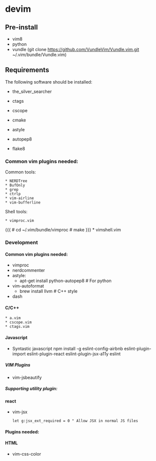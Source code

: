 # devim

## Pre-install

* vim8
* python
* vundle (git clone https://github.com/VundleVim/Vundle.vim.git ~/.vim/bundle/Vundle.vim)

## Requirements

The following software should be installed:
* the_silver_searcher
* ctags
* cscope
* cmake
* astyle

* autopep8
* flake8

### Common vim plugins needed:

Common tools:

    * NERDTree
    * BufOnly
    * grep
    * ctrlp
    * vim-airline
    * vim-bufferline

Shell tools:

    * vimproc.vim
{{{
        # cd ~/.vim/bundle/vimproc
        # make
}}}
    * vimshell.vim

### Development

#### Common vim plugins needed:

* vimproc
* nerdcommenter
* astyle:
    * apt-get install python-autopep8  # For python
* vim-autoformat
    * brew install llvm  # C++ style
* dash

#### C/C++

    * a.vim
    * cscope.vim
    * ctags.vim

#### Javascript

* Syntastic  javascript  npm install -g eslint-config-airbnb eslint-plugin-import eslint-plugin-react eslint-plugin-jsx-a11y eslint

##### VIM Plugins

* vim-jsbeautify

##### Supporting utility plugin:

#### react

* vim-jsx

    ```
    let g:jsx_ext_required = 0 " Allow JSX in normal JS files
    ```

#### Plugins needed:

#### HTML

* vim-css-color


